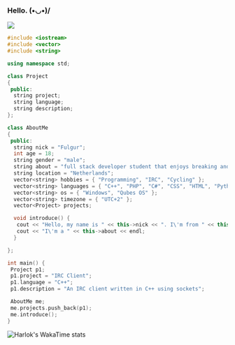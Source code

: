 ### Hello. (•◡•)/

<p> <img src="https://komarev.com/ghpvc/?username=Fulgur0" /> </p>

```cpp
#include <iostream>
#include <vector>
#include <string>

using namespace std;

class Project
{
 public:
  string project;
  string language;
  string description;
};

class AboutMe
{
 public:
  string nick = "Fulgur";
  int age = 18;
  string gender = "male";
  string about = "full stack developer student that enjoys breaking and fixing things.";
  string location = "Netherlands";
  vector<string> hobbies = { "Programming", "IRC", "Cycling" };
  vector<string> languages = { "C++", "PHP", "C#", "CSS", "HTML", "Python" };
  vector<string> os = { "Windows", "Qubes OS" };
  vector<string> timezone = { "UTC+2" };
  vector<Project> projects;

  void introduce() {
   cout << "Hello, my name is " << this->nick << ". I\'m from " << this->location << " and am " << this->age << " years old." << endl;
   cout << "I\'m a " << this->about << endl;
  }

};

int main() {
 Project p1;
 p1.project = "IRC Client";
 p1.language = "C++";
 p1.description = "An IRC client written in C++ using sockets";

 AboutMe me;
 me.projects.push_back(p1);
 me.introduce();
}
```

![Harlok's WakaTime stats](https://github-readme-stats.vercel.app/api/wakatime?username=Fulgur)
